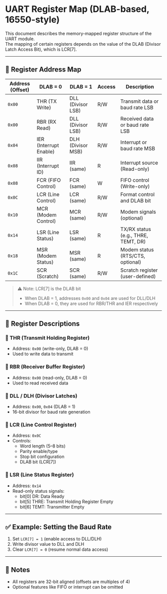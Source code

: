 # UART Register Map (DLAB-based, 16550-style)

This document describes the memory-mapped register structure of the UART module.  
The mapping of certain registers depends on the value of the DLAB (Divisor Latch Access Bit), which is LCR\[7\].

---

## 📐 Register Address Map

| Address (Offset) | DLAB = 0           | DLAB = 1           | Access | Description |
|------------------|--------------------|--------------------|--------|-------------|
| `0x00`           | THR (TX Write)     | DLL (Divisor LSB)  | R/W    | Transmit data or baud rate LSB |
| `0x00`           | RBR (RX Read)      | DLL (Divisor LSB)  | R/W    | Received data or baud rate LSB |
| `0x04`           | IER (Interrupt Enable) | DLH (Divisor MSB)  | R/W    | Interrupt or baud rate MSB |
| `0x08`           | IIR (Interrupt ID) | IIR (same)         | R      | Interrupt source (Read-only) |
| `0x08`           | FCR (FIFO Control) | FCR (same)         | W      | FIFO control (Write-only) |
| `0x0C`           | LCR (Line Control) | LCR (same)         | R/W    | Format control and DLAB bit |
| `0x10`           | MCR (Modem Control)| MCR (same)         | R/W    | Modem signals (optional) |
| `0x14`           | LSR (Line Status)  | LSR (same)         | R      | TX/RX status (e.g., THRE, TEMT, DR) |
| `0x18`           | MSR (Modem Status) | MSR (same)         | R      | Modem status (RTS/CTS, optional) |
| `0x1C`           | SCR (Scratch)      | SCR (same)         | R/W    | Scratch register (user-defined) |

> ⚠️ Note: LCR\[7\] is the DLAB bit  
> - When DLAB = 1, addresses `0x00` and `0x04` are used for DLL/DLH  
> - When DLAB = 0, they are used for RBR/THR and IER respectively

---

## 🧾 Register Descriptions

### 🔸 THR (Transmit Holding Register)
- Address: `0x00` (write-only, DLAB = 0)
- Used to write data to transmit

### 🔹 RBR (Receiver Buffer Register)
- Address: `0x00` (read-only, DLAB = 0)
- Used to read received data

### 🔸 DLL / DLH (Divisor Latches)
- Address: `0x00`, `0x04` (DLAB = 1)
- 16-bit divisor for baud rate generation

### 🔹 LCR (Line Control Register)
- Address: `0x0C`
- Controls:
  - Word length (5–8 bits)
  - Parity enable/type
  - Stop bit configuration
  - DLAB bit (LCR\[7\])

### 🔸 LSR (Line Status Register)
- Address: `0x14`
- Read-only status signals:
  - bit\[0\] DR: Data Ready
  - bit\[5\] THRE: Transmit Holding Register Empty
  - bit\[6\] TEMT: Transmitter Empty

---

## ✅ Example: Setting the Baud Rate

1. Set `LCR[7] = 1` (enable access to DLL/DLH)
2. Write divisor value to DLL and DLH
3. Clear `LCR[7] = 0` (resume normal data access)

---

## 📎 Notes

- All registers are 32-bit aligned (offsets are multiples of 4)
- Optional features like FIFO or interrupt can be omitted

